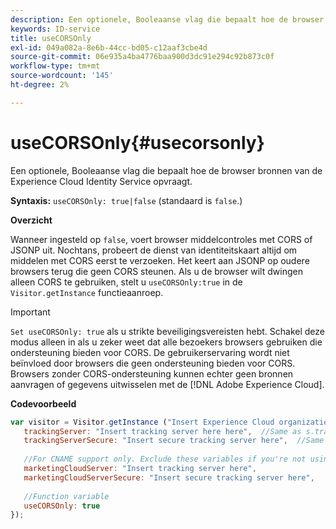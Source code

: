 ```yaml
---
description: Een optionele, Booleaanse vlag die bepaalt hoe de browser bronnen van de Experience Cloud Identity Service opvraagt.
keywords: ID-service
title: useCORSOnly
exl-id: 049a082a-8e6b-44cc-bd05-c12aaf3cbe4d
source-git-commit: 06e935a4ba4776baa900d3dc91e294c92b873c0f
workflow-type: tm+mt
source-wordcount: '145'
ht-degree: 2%

---
```


# useCORSOnly{#usecorsonly}

Een optionele, Booleaanse vlag die bepaalt hoe de browser bronnen van de Experience Cloud Identity Service opvraagt.

**Syntaxis:** `useCORSOnly: true|false` (standaard is `false`.)

**Overzicht**

Wanneer ingesteld op `false`, voert browser middelcontroles met CORS of JSONP uit. Nochtans, probeert de dienst van identiteitskaart altijd om middelen met CORS eerst te verzoeken. Het keert aan JSONP op oudere browsers terug die geen CORS steunen. Als u de browser wilt dwingen alleen CORS te gebruiken, stelt u `useCORSOnly:true` in de `Visitor.getInstance` functieaanroep.

>[!IMPORTANT]
>
>`Set useCORSOnly: true` als u strikte beveiligingsvereisten hebt. Schakel deze modus alleen in als u zeker weet dat alle bezoekers browsers gebruiken die ondersteuning bieden voor CORS. De gebruikerservaring wordt niet beïnvloed door browsers die geen ondersteuning bieden voor CORS. Browsers zonder CORS-ondersteuning kunnen echter geen bronnen aanvragen of gegevens uitwisselen met de [!DNL Adobe Experience Cloud].

**Codevoorbeeld**

```js
var visitor = Visitor.getInstance ("Insert Experience Cloud organization ID here",{ 
   trackingServer: "Insert tracking server here here",  //Same as s.trackingServer 
   trackingServerSecure: "Insert secure tracking server here",  //Same as s.trackingServerSecure 
 
   //For CNAME support only. Exclude these variables if you're not using CNAME 
   marketingCloudServer: "Insert tracking server here", 
   marketingCloudServerSecure: "Insert secure tracking server here", 
 
   //Function variable 
   useCORSOnly: true 
});
```
